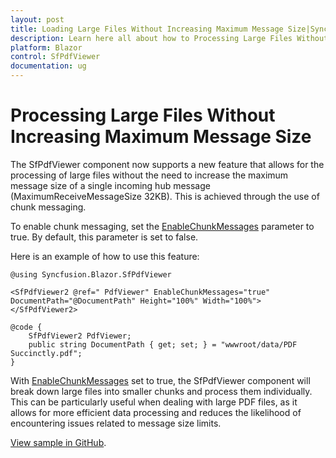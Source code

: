 ```yaml
---
layout: post
title: Loading Large Files Without Increasing Maximum Message Size|Syncfusion®
description: Learn here all about how to Processing Large Files Without Increasing Maximum Message Size in SfPdfViewer Component.
platform: Blazor
control: SfPdfViewer
documentation: ug
---
```


# Processing Large Files Without Increasing Maximum Message Size

The SfPdfViewer component now supports a new feature that allows for the processing of large files without the need to increase the maximum message size of a single incoming hub message (MaximumReceiveMessageSize 32KB). This is achieved through the use of chunk messaging.

To enable chunk messaging, set the [EnableChunkMessages](https://help.syncfusion.com/cr/blazor/Syncfusion.Blazor.SfPdfViewer.PdfViewerBase.html#Syncfusion_Blazor_SfPdfViewer_PdfViewerBase_EnableChunkMessages) parameter to true. By default, this parameter is set to false.

Here is an example of how to use this feature:

```cshtml
@using Syncfusion.Blazor.SfPdfViewer

<SfPdfViewer2 @ref=" PdfViewer" EnableChunkMessages="true" DocumentPath="@DocumentPath" Height="100%" Width="100%">
</SfPdfViewer2>

@code {
    SfPdfViewer2 PdfViewer;
    public string DocumentPath { get; set; } = "wwwroot/data/PDF Succinctly.pdf";
}
```
With [EnableChunkMessages](https://help.syncfusion.com/cr/blazor/Syncfusion.Blazor.SfPdfViewer.PdfViewerBase.html#Syncfusion_Blazor_SfPdfViewer_PdfViewerBase_EnableChunkMessages) set to true, the SfPdfViewer component will break down large files into smaller chunks and process them individually. This can be particularly useful when dealing with large PDF files, as it allows for more efficient data processing and reduces the likelihood of encountering issues related to message size limits.

[View sample in GitHub](https://github.com/SyncfusionExamples/blazor-pdf-viewer-examples/tree/master/Load%20and%20Save/Processing%20Large%20Files%20Without%20Increasing%20Maximum%20Message%20Size).